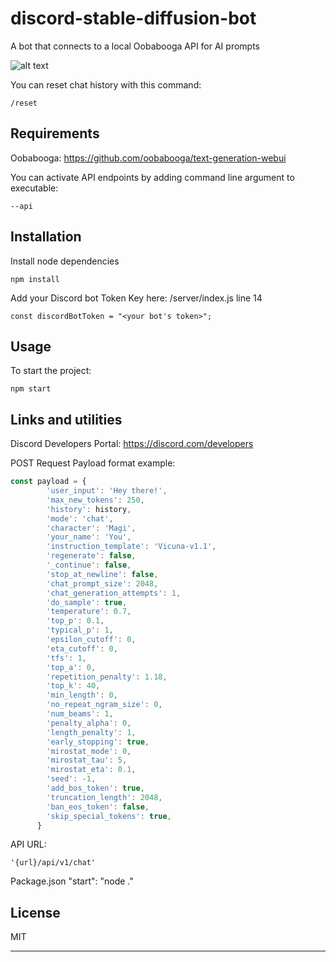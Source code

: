 # discord-stable-diffusion-bot
A bot that connects to a local Oobabooga API for AI prompts 

![alt text](https://i.imgur.com/f2XDbB3.png)

You can reset chat history with this command:

```
/reset
```

## Requirements

Oobabooga:
https://github.com/oobabooga/text-generation-webui

You can activate API endpoints by adding command line argument to executable:
```
--api
```

## Installation

Install node dependencies
```
npm install
```
Add your Discord bot Token Key here:
/server/index.js line 14
```
const discordBotToken = "<your bot's token>";
```

## Usage

To start the project:
```
npm start
```

## Links and utilities

Discord Developers Portal:
https://discord.com/developers

POST Request Payload format example:
```javascript
const payload = {
        'user_input': 'Hey there!',
        'max_new_tokens': 250,
        'history': history,
        'mode': 'chat', 
        'character': 'Magi',
        'your_name': 'You',
        'instruction_template': 'Vicuna-v1.1',
        'regenerate': false,
        '_continue': false,
        'stop_at_newline': false,
        'chat_prompt_size': 2048,
        'chat_generation_attempts': 1,
        'do_sample': true,
        'temperature': 0.7,
        'top_p': 0.1,
        'typical_p': 1,
        'epsilon_cutoff': 0,  
        'eta_cutoff': 0,  
        'tfs': 1,
        'top_a': 0,
        'repetition_penalty': 1.18,
        'top_k': 40,
        'min_length': 0,
        'no_repeat_ngram_size': 0,
        'num_beams': 1,
        'penalty_alpha': 0,
        'length_penalty': 1,
        'early_stopping': true,
        'mirostat_mode': 0,
        'mirostat_tau': 5,
        'mirostat_eta': 0.1,
        'seed': -1,
        'add_bos_token': true,
        'truncation_length': 2048,
        'ban_eos_token': false,
        'skip_special_tokens': true,
      }
```

API URL:
```
'{url}/api/v1/chat'
```

Package.json
"start": "node ."

## License

MIT

---
